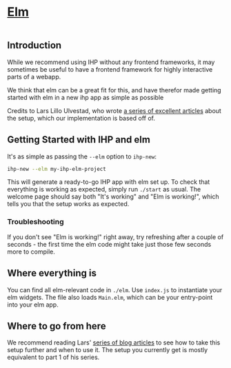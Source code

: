# [Elm](https://elm-lang.org/)

```toc

```

## Introduction

While we recommend using IHP without any frontend frameworks, it may sometimes be useful to have a frontend framework for highly interactive parts of a webapp.

We think that elm can be a great fit for this, and have therefor made getting started with elm in a new ihp app as simple as possible

Credits to Lars Lillo Ulvestad, who wrote [a series of excellent articles](https://driftercode.com/blog/ihp-with-elm/) about the setup, which our implementation is based off of.

## Getting Started with IHP and elm

It's as simple as passing the `--elm` option to `ihp-new`:

```bash
ihp-new --elm my-ihp-elm-project
```

This will generate a ready-to-go IHP app with elm set up. To check that everything is working as expected, simply run `./start` as usual. The welcome page should say both "It's working" and "Elm is working!", which tells you that the setup works as expected.

### Troubleshooting

If you don't see "Elm is working!" right away, try refreshing after a couple of seconds - the first time the elm code might take just those few seconds more to compile.

## Where everything is

You can find all elm-relevant code in `./elm`. Use `index.js` to instantiate your elm widgets. The file also loads `Main.elm`, which can be your entry-point into your elm app.

## Where to go from here

We recommend reading Lars' [series of blog articles](https://driftercode.com/blog/ihp-with-elm/) to see how to take this setup further and when to use it. The setup you currently get is mostly equivalent to part 1 of his series.
